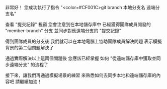 非常好！
您成功執行了指令
"<color=#CF001C>git branch 本地分支名 遠端分支名</color>" 

查看 "提交記錄" 視窗
您會注意到在本地儲存庫中
已經獲得團隊成員開發的 "member-branch" 分支
並同步對應遠端分支的 "提交記錄"

得到團隊成員的分支後
我們就可以在本地電腦上協助團隊成員解決問題
表示模擬背景的第二個問題解決了

通過實際解決以上這兩個問題後
您應該已經掌握
如何 "從遠端儲存庫中獲取並同步遠端分支" 的流程了

接下來，讓我們再通過模擬場景的練習
來熟悉如何去同步本地和遠端儲存庫的內容吧
請繼續加油！